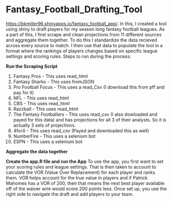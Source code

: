 # Fantasy_Football_Drafting_Tool
https://bkmiller96.shinyapps.io/fantasy_football_app/. In this, I created a tool using shiny to draft players for my season long fantasy football leagues. As a part of this, I first scrape and clean projections from 11 different sources and aggregate them together. To do this I standardize the data recieved across every source to match. I then use that data to populate the tool in a format where the rankings of players changes based on specific league settings and scoring rules. Steps to run during the process:

**Run the Scraping Script**
1. Fantasy Pros - This uses read_html
2. Fantasy Sharks - This uses fromJSON
3. Pro Football Focus - This uses a read_Csv (I download this from pff and pay for it)
4. NFL - This uses read_html
5. CBS - This uses read_html
6. Razzball - This uses read_html
7. The Fantasy Footballers - This uses read_csv (I also dowloaded and payed for this data) and has projections for all 3 of their analysts. So it is actually 3 sets of projections.
8. 4for4 - This uses read_csv (Payed and downloaded this as well)
9. NumberFire - This uses a selenium bot
10. ESPN - This uses a selenium bot

**Aggregate the data together**

**Create the app.R file and run the App**
To use the app, you first want to set your scoring rules and league settings. That is then taken to account to calculate the VOR (Value Over Replacement) for each player and ranks them. VOR helps account for the true value in players and if Patrick Mahomes has a VOR of 200, then that means the next best player available off of the waiver wire would score 200 points less. Once set up, you use the right side to navigate the draft and add players to your team.
